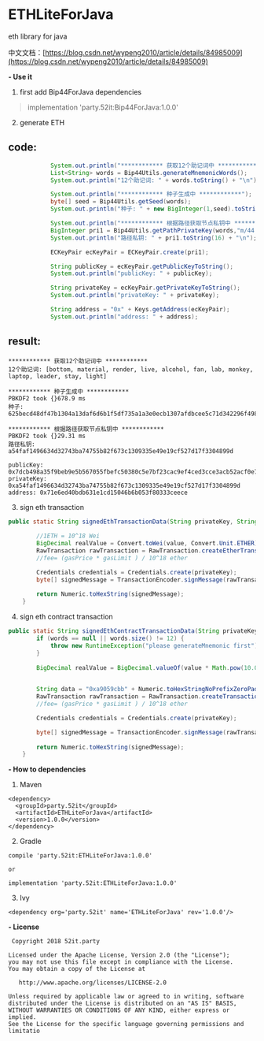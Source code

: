 # ETHLiteForJava
eth library for java


中文文档：[https://blog.csdn.net/wypeng2010/article/details/84985009](https://blog.csdn.net/wypeng2010/article/details/84985009)

**- Use it**

1. first add Bip44ForJava dependencies

> implementation 'party.52it:Bip44ForJava:1.0.0'

2. generate ETH

## code: ##
```java
            System.out.println("************ 获取12个助记词中 ************");
            List<String> words = Bip44Utils.generateMnemonicWords();
            System.out.println("12个助记词: " + words.toString() + "\n");

            System.out.println("************ 种子生成中 ************");
            byte[] seed = Bip44Utils.getSeed(words);
            System.out.println("种子: " + new BigInteger(1,seed).toString(16) + "\n");

            System.out.println("************ 根据路径获取节点私钥中 ************");
            BigInteger pri1 = Bip44Utils.getPathPrivateKey(words,"m/44'/60'/0'/0/0");
            System.out.println("路径私钥: " + pri1.toString(16) + "\n");

            ECKeyPair ecKeyPair = ECKeyPair.create(pri1);

            String publicKey = ecKeyPair.getPublicKeyToString();
            System.out.println("publicKey: " + publicKey);

            String privateKey = ecKeyPair.getPrivateKeyToString();
            System.out.println("privateKey: " + privateKey);

            String address = "0x" + Keys.getAddress(ecKeyPair);
            System.out.println("address: " + address);
```
## result: ##
```base
************ 获取12个助记词中 ************
12个助记词: [bottom, material, render, live, alcohol, fan, lab, monkey, laptop, leader, stay, light]

************ 种子生成中 ************
PBKDF2 took {}678.9 ms
种子: 625becd48df47b1304a13daf6d6b1f5df735a1a3e0ecb1307afdbcee5c71d342296f4982528c91728c5eb01ad72ccd7beebac5b4b7c594095d39408dbb0d6ec8

************ 根据路径获取节点私钥中 ************
PBKDF2 took {}29.31 ms
路径私钥: a54faf1496634d32743ba74755b82f673c1309335e49e19cf527d17f3304899d

publicKey: 0x7dcb498a35f9beb9e5b567055fbefc50380c5e7bf23cac9ef4ced3cce3acb52acf0e77b6b594a5f68838f6cd211ce824e301f6e2fdd458bf64ff43d4ae9b60ed
privateKey: 0xa54faf1496634d32743ba74755b82f673c1309335e49e19cf527d17f3304899d
address: 0x71e6ed40bdb631e1cd15046b6b053f80333ceece
```
3. sign eth transaction

```java
public static String signedEthTransactionData(String privateKey, String to, BigInteger nonce, BigInteger gasPrice, BigInteger gasLimit, String value) throws Exception {
        
        //1ETH = 10^18 Wei
        BigDecimal realValue = Convert.toWei(value, Convert.Unit.ETHER);
        RawTransaction rawTransaction = RawTransaction.createEtherTransaction(nonce, gasPrice, gasLimit, to, realValue.toBigIntegerExact());
        //fee= (gasPrice * gasLimit ) / 10^18 ether

        Credentials credentials = Credentials.create(privateKey);
        byte[] signedMessage = TransactionEncoder.signMessage(rawTransaction, credentials);
        
        return Numeric.toHexString(signedMessage);
    }
```
4. sign eth contract transaction

```java
public static String signedEthContractTransactionData(String privateKey, String contractAddress, String to, BigInteger nonce, BigInteger gasPrice, BigInteger gasLimit, Double value, Double decimal) throws Exception {
        if (words == null || words.size() != 12) {
            throw new RuntimeException("please generateMnemonic first");
        }
        
        BigDecimal realValue = BigDecimal.valueOf(value * Math.pow(10.0, decimal));

        
        String data = "0xa9059cbb" + Numeric.toHexStringNoPrefixZeroPadded(Numeric.toBigInt(to), 64) + Numeric.toHexStringNoPrefixZeroPadded(realValue.toBigInteger(), 64);
        RawTransaction rawTransaction = RawTransaction.createTransaction(nonce, gasPrice, gasLimit, contractAddress, data);
        //fee= (gasPrice * gasLimit ) / 10^18 ether

        Credentials credentials = Credentials.create(privateKey);

        byte[] signedMessage = TransactionEncoder.signMessage(rawTransaction, credentials);
       
        return Numeric.toHexString(signedMessage);
    }
```

 **- How to dependencies**
1. Maven

```base
<dependency>
  <groupId>party.52it</groupId>
  <artifactId>ETHLiteForJava</artifactId>
  <version>1.0.0</version>
</dependency>
```
2. Gradle

```base
compile 'party.52it:ETHLiteForJava:1.0.0'

or

implementation 'party.52it:ETHLiteForJava:1.0.0'

```
3. Ivy

```base
<dependency org='party.52it' name='ETHLiteForJava' rev='1.0.0'/>
```




 **- License**

     Copyright 2018 52it.party
    
    Licensed under the Apache License, Version 2.0 (the "License");
    you may not use this file except in compliance with the License.
    You may obtain a copy of the License at
    
       http://www.apache.org/licenses/LICENSE-2.0
    
    Unless required by applicable law or agreed to in writing, software
    distributed under the License is distributed on an "AS IS" BASIS,
    WITHOUT WARRANTIES OR CONDITIONS OF ANY KIND, either express or implied.
    See the License for the specific language governing permissions and
    limitatio
